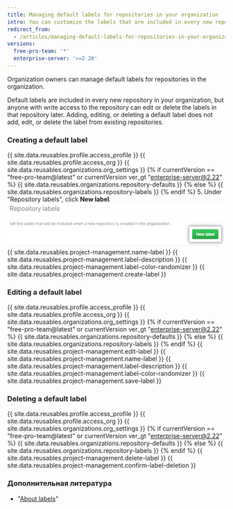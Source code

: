```yaml
---
title: Managing default labels for repositories in your organization
intro: You can customize the labels that are included in every new repository in your organization.
redirect_from:
  - /articles/managing-default-labels-for-repositories-in-your-organization
versions:
  free-pro-team: '*'
  enterprise-server: '>=2.20'
---
```


Organization owners can manage default labels for repositories in the organization.

Default labels are included in every new repository in your organization, but anyone with write access to the repository can edit or delete the labels in that repository later. Adding, editing, or deleting a default label does not add, edit, or delete the label from existing repositories.

### Creating a default label

{{ site.data.reusables.profile.access_profile }}
{{ site.data.reusables.profile.access_org }}
{{ site.data.reusables.organizations.org_settings }}
{% if currentVersion == "free-pro-team@latest" or currentVersion ver_gt "enterprise-server@2.22" %}
{{ site.data.reusables.organizations.repository-defaults }}
{% else %}
{{ site.data.reusables.organizations.repository-labels }}
{% endif %}
5. Under "Repository labels", click **New label**. ![New label button](/assets/images/help/organizations/new-label-button.png)
{{ site.data.reusables.project-management.name-label }}
{{ site.data.reusables.project-management.label-description }}
{{ site.data.reusables.project-management.label-color-randomizer }}
{{ site.data.reusables.project-management.create-label }}

### Editing a default label

{{ site.data.reusables.profile.access_profile }}
{{ site.data.reusables.profile.access_org }}
{{ site.data.reusables.organizations.org_settings }}
{% if currentVersion == "free-pro-team@latest" or currentVersion ver_gt "enterprise-server@2.22" %}
{{ site.data.reusables.organizations.repository-defaults }}
{% else %}
{{ site.data.reusables.organizations.repository-labels }}
{% endif %}
{{ site.data.reusables.project-management.edit-label }}
{{ site.data.reusables.project-management.name-label }}
{{ site.data.reusables.project-management.label-description }}
{{ site.data.reusables.project-management.label-color-randomizer }}
{{ site.data.reusables.project-management.save-label }}

### Deleting a default label

{{ site.data.reusables.profile.access_profile }}
{{ site.data.reusables.profile.access_org }}
{{ site.data.reusables.organizations.org_settings }}
{% if currentVersion == "free-pro-team@latest" or currentVersion ver_gt "enterprise-server@2.22" %}
{{ site.data.reusables.organizations.repository-defaults }}
{% else %}
{{ site.data.reusables.organizations.repository-labels }}
{% endif %}
{{ site.data.reusables.project-management.delete-label }}
{{ site.data.reusables.project-management.confirm-label-deletion }}

### Дополнительная литература

- "[About labels](/articles/about-labels)"
